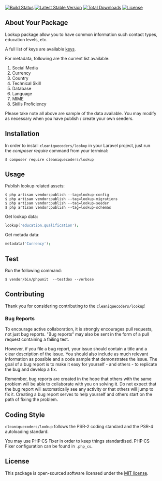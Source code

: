 
[![Build Status](https://travis-ci.org/cleaniquecoders/lookup.svg?branch=master)](https://travis-ci.org/cleaniquecoders/lookup) [![Latest Stable Version](https://poser.pugx.org/cleaniquecoders/lookup/v/stable)](https://packagist.org/packages/cleaniquecoders/lookup) [![Total Downloads](https://poser.pugx.org/cleaniquecoders/lookup/downloads)](https://packagist.org/packages/cleaniquecoders/lookup) [![License](https://poser.pugx.org/cleaniquecoders/lookup/license)](https://packagist.org/packages/cleaniquecoders/lookup)

## About Your Package

Lookup package allow you to have common information such contact types, education levels, etc.

A full list of keys are available [keys](keys).

For metadata, following are the current list available.

1. Social Media
2. Currency
3. Country
4. Technical Skill
5. Database
6. Language
7. MIME
8. Skills Proficiency

Please take note all above are sample of the data available. You may modify as necessary when you have publish / create your own seeders.

## Installation

In order to install `cleaniquecoders/lookup` in your Laravel project, just run the *composer require* command from your terminal:

```
$ composer require cleaniquecoders/lookup
```

## Usage

Publish lookup related assets:

```
$ php artisan vendor:publish --tag=lookup-config
$ php artisan vendor:publish --tag=lookup-migrations
$ php artisan vendor:publish --tag=lookup-seeder
$ php artisan vendor:publish --tag=lookup-schemas
```

Get lookup data:

```php
lookup('education.qualification');
```

Get metada data:

```php
metadata('Currency');
```

## Test

Run the following command:

```
$ vendor/bin/phpunit  --testdox --verbose
```

## Contributing

Thank you for considering contributing to the `cleaniquecoders/lookup`!

### Bug Reports

To encourage active collaboration, it is strongly encourages pull requests, not just bug reports. "Bug reports" may also be sent in the form of a pull request containing a failing test.

However, if you file a bug report, your issue should contain a title and a clear description of the issue. You should also include as much relevant information as possible and a code sample that demonstrates the issue. The goal of a bug report is to make it easy for yourself - and others - to replicate the bug and develop a fix.

Remember, bug reports are created in the hope that others with the same problem will be able to collaborate with you on solving it. Do not expect that the bug report will automatically see any activity or that others will jump to fix it. Creating a bug report serves to help yourself and others start on the path of fixing the problem.

## Coding Style

`cleaniquecoders/lookup` follows the PSR-2 coding standard and the PSR-4 autoloading standard. 

You may use PHP CS Fixer in order to keep things standardised. PHP CS Fixer configuration can be found in `.php_cs`.

## License

This package is open-sourced software licensed under the [MIT license](http://opensource.org/licenses/MIT).